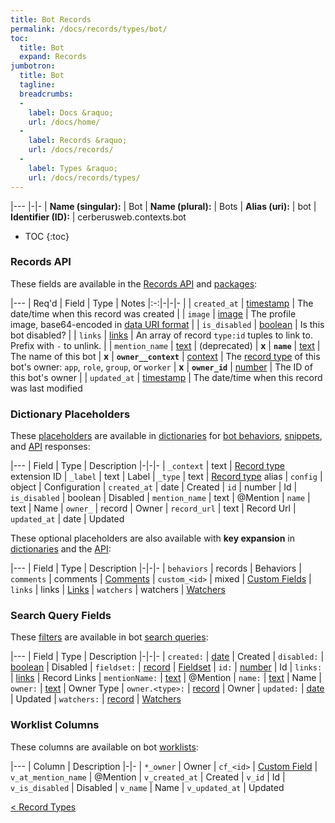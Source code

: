 ```yaml
---
title: Bot Records
permalink: /docs/records/types/bot/
toc:
  title: Bot
  expand: Records
jumbotron:
  title: Bot
  tagline: 
  breadcrumbs:
  -
    label: Docs &raquo;
    url: /docs/home/
  -
    label: Records &raquo;
    url: /docs/records/
  -
    label: Types &raquo;
    url: /docs/records/types/
---
```


|---
|-|-
| **Name (singular):** | Bot
| **Name (plural):** | Bots
| **Alias (uri):** | bot
| **Identifier (ID):** | cerberusweb.contexts.bot

* TOC
{:toc}

### Records API

These fields are available in the [Records API](/docs/api/endpoints/records/) and [packages](/docs/packages/):

|---
| Req'd | Field | Type | Notes
|:-:|-|-|-
|   | `created_at` | [timestamp](/docs/records/fields/types/timestamp/) | The date/time when this record was created 
|   | `image` | [image](/docs/records/fields/types/image/) | The profile image, base64-encoded in [data URI format](https://en.wikipedia.org/wiki/Data_URI_scheme) 
|   | `is_disabled` | [boolean](/docs/records/fields/types/boolean/) | Is this bot disabled? 
|   | `links` | [links](/docs/records/fields/types/links/) | An array of record `type:id` tuples to link to. Prefix with `-` to unlink. 
|   | `mention_name` | [text](/docs/records/fields/types/text/) | (deprecated) 
| **x** | **`name`** | [text](/docs/records/fields/types/text/) | The name of this bot 
| **x** | **`owner__context`** | [context](/docs/records/fields/types/context/) | The [record type](/docs/records/types/) of this bot's owner: `app`, `role`, `group`, or `worker` 
| **x** | **`owner_id`** | [number](/docs/records/fields/types/number/) | The ID of this bot's owner 
|   | `updated_at` | [timestamp](/docs/records/fields/types/timestamp/) | The date/time when this record was last modified 

### Dictionary Placeholders

These [placeholders](/docs/bots/scripting/placeholders/) are available in [dictionaries](/docs/bots/behaviors/dictionaries/) for [bot behaviors](/docs/bots/behaviors/), [snippets](/docs/snippets/), and [API](/docs/api/) responses:

|---
| Field | Type | Description
|-|-|-
| `_context` | text | [Record type](/docs/records/types/) extension ID
| `_label` | text | Label
| `_type` | text | [Record type](/docs/records/types/) alias
| `config` | object | Configuration
| `created_at` | date | Created
| `id` | number | Id
| `is_disabled` | boolean | Disabled
| `mention_name` | text | @Mention
| `name` | text | Name
| `owner_` | record | Owner
| `record_url` | text | Record Url
| `updated_at` | date | Updated

These optional placeholders are also available with **key expansion** in [dictionaries](/docs/bots/behaviors/dictionaries/key-expansion/) and the [API](/docs/api/responses/#expanding-keys-in-api-requests):

|---
| Field | Type | Description
|-|-|-
| `behaviors` | records | Behaviors
| `comments` | comments | [Comments](/docs/bots/behaviors/dictionaries/key-expansion/#comments)
| `custom_<id>` | mixed | [Custom Fields](/docs/bots/behaviors/dictionaries/key-expansion/#custom-fields)
| `links` | links | [Links](/docs/bots/behaviors/dictionaries/key-expansion/#links)
| `watchers` | watchers | [Watchers](/docs/bots/behaviors/dictionaries/key-expansion/#watchers)
	
### Search Query Fields

These [filters](/docs/search/#filters) are available in bot [search queries](/docs/search/):

|---
| Field | Type | Description
|-|-|-
| `created:` | [date](/docs/search/#dates) | Created
| `disabled:` | [boolean](/docs/search/#booleans) | Disabled
| `fieldset:` | [record](/docs/search/#deep-search) | [Fieldset](/docs/records/types/custom_fieldset/)
| `id:` | [number](/docs/search/#numbers) | Id
| `links:` | [links](/docs/search/#links) | Record Links
| `mentionName:` | [text](/docs/search/#text) | @Mention
| `name:` | [text](/docs/search/#text) | Name
| `owner:` | [text](/docs/search/#text) | Owner Type
| `owner.<type>:` | [record](/docs/search/#deep-search) | Owner
| `updated:` | [date](/docs/search/#dates) | Updated
| `watchers:` | [record](/docs/search/#deep-search) | [Watchers](/docs/records/types/worker/)
	
### Worklist Columns

These columns are available on bot [worklists](/docs/worklists/):

|---
| Column | Description
|-|-
| `*_owner` | Owner
| `cf_<id>` | [Custom Field](/docs/records/types/custom_field/)
| `v_at_mention_name` | @Mention
| `v_created_at` | Created
| `v_id` | Id
| `v_is_disabled` | Disabled
| `v_name` | Name
| `v_updated_at` | Updated

<div class="section-nav">
	<div class="left">
		<a href="/docs/records/types/" class="prev">&lt; Record Types</a>
	</div>
	<div class="right align-right">
	</div>
</div>
<div class="clear"></div>